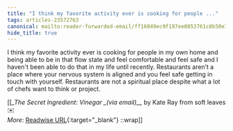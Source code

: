 ```yaml
---
title: "I think my favorite activity ever is cooking for people ..."
tags: articles-23572763
canonical: mailto:reader-forwarded-email/ff16049ec9f197ee0853761c8b50e7da
hide_title: true
---
```


I think my favorite activity ever is cooking for people in my own home and being able to be in that flow state and feel comfortable and feel safe and I haven't been able to do that in my life until recently. Restaurants aren’t a place where your nervous system is aligned and you feel safe getting in touch with yourself. Restaurants are not a spiritual place despite what a lot of chefs want to think or project.


[[<cite>_The Secret Ingredient: Vinegar _(via email)__</cite> by Kate Ray from soft leaves ✉️<br>
_More_: [Readwise URL](https://readwise.io/open/461653934){:target="_blank"}
::wrap]]